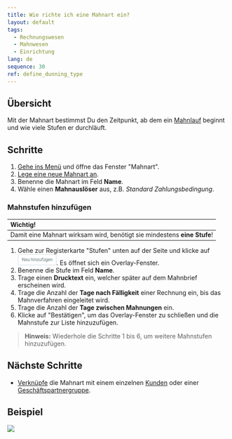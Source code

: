 ```yaml
---
title: Wie richte ich eine Mahnart ein?
layout: default
tags:
  - Rechnungswesen
  - Mahnwesen
  - Einrichtung
lang: de
sequence: 30
ref: define_dunning_type
---
```


## Übersicht
Mit der Mahnart bestimmst Du den Zeitpunkt, ab dem ein [Mahnlauf](Mahnlauf) beginnt und wie viele Stufen er durchläuft.

## Schritte
1. [Gehe ins Menü](Menu) und öffne das Fenster "Mahnart".
1. [Lege eine neue Mahnart an](Neuer_Datensatz_Fenster_Webui).
1. Benenne die Mahnart im Feld **Name**.
1. Wähle einen **Mahnauslöser** aus, z.B. *Standard Zahlungsbedingung*.

### Mahnstufen hinzufügen

| **Wichtig!** |
| :- |
| Damit eine Mahnart wirksam wird, benötigt sie mindestens **eine Stufe**! |

1. Gehe zur Registerkarte "Stufen" unten auf der Seite und klicke auf ![](assets/Neu_hinzufuegen_Button.png). Es öffnet sich ein Overlay-Fenster.
1. Benenne die Stufe im Feld **Name**.
1. Trage einen **Drucktext** ein, welcher später auf dem Mahnbrief erscheinen wird.
1. Trage die Anzahl der **Tage nach Fälligkeit** einer Rechnung ein, bis das Mahnverfahren eingeleitet wird.
1. Trage die Anzahl der **Tage zwischen Mahnungen** ein.
1. Klicke auf "Bestätigen", um das Overlay-Fenster zu schließen und die Mahnstufe zur Liste hinzuzufügen.
 >**Hinweis:** Wiederhole die Schritte 1 bis 6, um weitere Mahnstufen hinzuzufügen.

## Nächste Schritte
- [Verknüpfe](Mahnart_mit_Partner_verknuepfen) die Mahnart mit einem einzelnen [Kunden](Neuer_Geschaeftspartner_Kunde) oder einer [Geschäftspartnergruppe](Neue_Geschaeftspartnergruppe).

## Beispiel
![](assets/Mahnart_definieren.gif)
